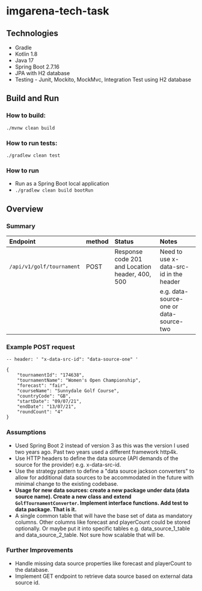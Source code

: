 # imgarena-tech-task

## Technologies
* Gradle 
* Kotlin 1.8
* Java 17
* Spring Boot 2.7.16
* JPA with H2 database
* Testing - Junit, Mockito, MockMvc, Integration Test using H2 database

## Build and Run

### How to build:
`./mvnw clean build`

### How to run tests:
`./gradlew clean test`


### How to run
* Run as a Spring Boot local application
* `./gradlew clean build bootRun`

## Overview

### Summary
| Endpoint                  | method | Status                                          | Notes                                   |
|:--------------------------|:-------|:------------------------------------------------|:----------------------------------------|
| `/api/v1/golf/tournament` | POST   | Response code 201 and Location header, 400, 500 | Need to use x-data-src-id in the header |
|                           |        |                                                 | e.g. data-source-one or data-source-two |

### Example POST request
```
-- header: ' "x-data-src-id": "data-source-one" '

{
	"tournamentId": "174638",
	"tournamentName": "Women's Open Championship",
	"forecast": "fair",
	"courseName": "Sunnydale Golf Course",
	"countryCode": "GB",
	"startDate": "09/07/21",
	"endDate": "13/07/21",
	"roundCount": "4"
}
```

### Assumptions
* Used Spring Boot 2 instead of version 3 as this was the version I used two years ago. Past two years used a different framework http4k.
* Use HTTP headers to define the data source (API demands of the source for the provider) e.g. x-data-src-id.
* Use the strategy pattern to define a "data source jackson converters" to allow for additional data sources to be accommodated in the future with minimal change to the existing codebase.
* **Usage for new data sources: create a new package under data (data source name). Create a new class and extend `GolfTournamentConverter`. Implement interface functions. Add test to data package. That is it.**
* A single common table that will have the base set of data as mandatory columns. Other columns like forecast and playerCount could be stored optionally. Or maybe put it into specific tables e.g. data_source_1_table and data_source_2_table. Not sure how scalable that will be.

### Further Improvements
* Handle missing data source properties like forecast and playerCount to the database.
* Implement GET endpoint to retrieve data source based on external data source id.

